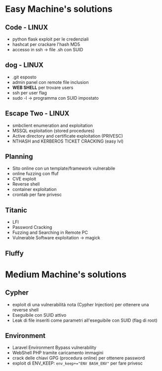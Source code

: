 # Easy Machine's solutions

## Code - LINUX

- python flask exploit per le credenziali
- hashcat per crackare l'hash MD5
- accesso in ssh -> file .sh con SUID

## dog - LINUX

- .git esposto
- admin panel con remote file inclusion
- **WEB SHELL** per trovare users
- ssh per user flag
- sudo -l -> programma con SUID impostato

## Escape Two - LINUX

- smbclient enumeration and exploitation
- MSSQL exploitation (stored procedures)
- Active directory and certificate exploitation (PRIVESC)
- NTHASH and KERBEROS TICKET CRACKING (easy lvl)

## Planning
- Sito online con un template/framework vulnerabile
- online fuzzing con ffuf
- CVE exploit
- Reverse shell 
- container exploitation
- crontab per fare privesc


## Titanic
- LFI
- Password Cracking
- Fuzzing and Searching in Remote PC
- Vulnerable Software exploitation -> magick


## Fluffy



# Medium Machine's solutions

## Cypher
- exploit di una vulnerabilità nota (Cypher Injection) per ottenere una reverse shell
- Eseguibile con SUID attivo
- Leak di file inseriti come parametri all'eseguibile con SUID (flag di root)

## Environment
- Laravel Environment Bypass vulnerability
- WebShell PHP tramite caricamento immagini
- crack delle chiavi GPG (procedura online) per ottenere password
- exploit di ENV_KEEP: `env_keep+="ENV BASH_ENV"` per fare privesc